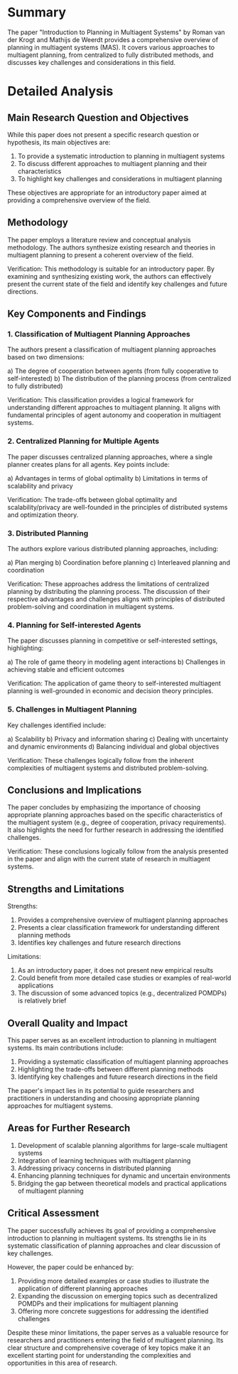 # Summary

The paper "Introduction to Planning in Multiagent Systems" by Roman van der Krogt and Mathijs de Weerdt provides a comprehensive overview of planning in multiagent systems (MAS). It covers various approaches to multiagent planning, from centralized to fully distributed methods, and discusses key challenges and considerations in this field.

# Detailed Analysis

## Main Research Question and Objectives

While this paper does not present a specific research question or hypothesis, its main objectives are:

1. To provide a systematic introduction to planning in multiagent systems
2. To discuss different approaches to multiagent planning and their characteristics
3. To highlight key challenges and considerations in multiagent planning

These objectives are appropriate for an introductory paper aimed at providing a comprehensive overview of the field.

## Methodology

The paper employs a literature review and conceptual analysis methodology. The authors synthesize existing research and theories in multiagent planning to present a coherent overview of the field.

Verification: This methodology is suitable for an introductory paper. By examining and synthesizing existing work, the authors can effectively present the current state of the field and identify key challenges and future directions.

## Key Components and Findings

### 1. Classification of Multiagent Planning Approaches

The authors present a classification of multiagent planning approaches based on two dimensions:

a) The degree of cooperation between agents (from fully cooperative to self-interested)
b) The distribution of the planning process (from centralized to fully distributed)

Verification: This classification provides a logical framework for understanding different approaches to multiagent planning. It aligns with fundamental principles of agent autonomy and cooperation in multiagent systems.

### 2. Centralized Planning for Multiple Agents

The paper discusses centralized planning approaches, where a single planner creates plans for all agents. Key points include:

a) Advantages in terms of global optimality
b) Limitations in terms of scalability and privacy

Verification: The trade-offs between global optimality and scalability/privacy are well-founded in the principles of distributed systems and optimization theory.

### 3. Distributed Planning

The authors explore various distributed planning approaches, including:

a) Plan merging
b) Coordination before planning
c) Interleaved planning and coordination

Verification: These approaches address the limitations of centralized planning by distributing the planning process. The discussion of their respective advantages and challenges aligns with principles of distributed problem-solving and coordination in multiagent systems.

### 4. Planning for Self-interested Agents

The paper discusses planning in competitive or self-interested settings, highlighting:

a) The role of game theory in modeling agent interactions
b) Challenges in achieving stable and efficient outcomes

Verification: The application of game theory to self-interested multiagent planning is well-grounded in economic and decision theory principles.

### 5. Challenges in Multiagent Planning

Key challenges identified include:

a) Scalability
b) Privacy and information sharing
c) Dealing with uncertainty and dynamic environments
d) Balancing individual and global objectives

Verification: These challenges logically follow from the inherent complexities of multiagent systems and distributed problem-solving.

## Conclusions and Implications

The paper concludes by emphasizing the importance of choosing appropriate planning approaches based on the specific characteristics of the multiagent system (e.g., degree of cooperation, privacy requirements). It also highlights the need for further research in addressing the identified challenges.

Verification: These conclusions logically follow from the analysis presented in the paper and align with the current state of research in multiagent systems.

## Strengths and Limitations

Strengths:
1. Provides a comprehensive overview of multiagent planning approaches
2. Presents a clear classification framework for understanding different planning methods
3. Identifies key challenges and future research directions

Limitations:
1. As an introductory paper, it does not present new empirical results
2. Could benefit from more detailed case studies or examples of real-world applications
3. The discussion of some advanced topics (e.g., decentralized POMDPs) is relatively brief

## Overall Quality and Impact

This paper serves as an excellent introduction to planning in multiagent systems. Its main contributions include:

1. Providing a systematic classification of multiagent planning approaches
2. Highlighting the trade-offs between different planning methods
3. Identifying key challenges and future research directions in the field

The paper's impact lies in its potential to guide researchers and practitioners in understanding and choosing appropriate planning approaches for multiagent systems.

## Areas for Further Research

1. Development of scalable planning algorithms for large-scale multiagent systems
2. Integration of learning techniques with multiagent planning
3. Addressing privacy concerns in distributed planning
4. Enhancing planning techniques for dynamic and uncertain environments
5. Bridging the gap between theoretical models and practical applications of multiagent planning

## Critical Assessment

The paper successfully achieves its goal of providing a comprehensive introduction to planning in multiagent systems. Its strengths lie in its systematic classification of planning approaches and clear discussion of key challenges.

However, the paper could be enhanced by:

1. Providing more detailed examples or case studies to illustrate the application of different planning approaches
2. Expanding the discussion on emerging topics such as decentralized POMDPs and their implications for multiagent planning
3. Offering more concrete suggestions for addressing the identified challenges

Despite these minor limitations, the paper serves as a valuable resource for researchers and practitioners entering the field of multiagent planning. Its clear structure and comprehensive coverage of key topics make it an excellent starting point for understanding the complexities and opportunities in this area of research.
